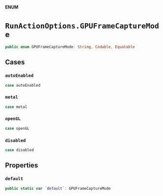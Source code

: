 **ENUM**

# `RunActionOptions.GPUFrameCaptureMode`

```swift
public enum GPUFrameCaptureMode: String, Codable, Equatable
```

## Cases
### `autoEnabled`

```swift
case autoEnabled
```

### `metal`

```swift
case metal
```

### `openGL`

```swift
case openGL
```

### `disabled`

```swift
case disabled
```

## Properties
### `default`

```swift
public static var `default`: GPUFrameCaptureMode
```
